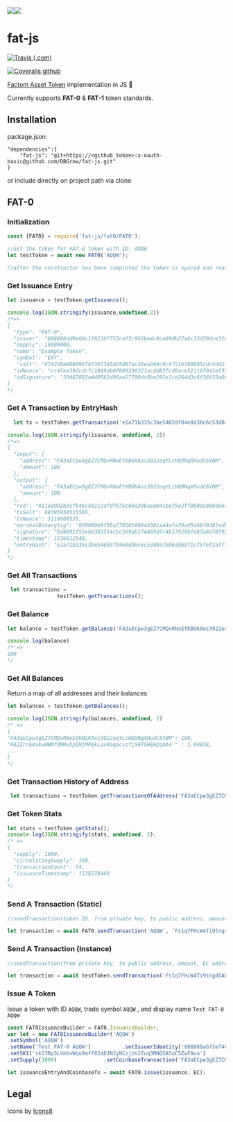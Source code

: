 ![](https://png.icons8.com/ios-glyphs/128/3498db/octahedron.png)![](https://png.icons8.com/ios/40/3498db/javascript-filled.png)

# fat-js

[![Travis (.com)](https://img.shields.io/travis/com/DBGrow/fat-js.svg?style=for-the-badge)](https://travis-ci.com/DBGrow/fat-js)

[![Coveralls github](https://img.shields.io/coveralls/github/DBGrow/fat-js.svg?style=for-the-badge)](https://coveralls.io/github/DBGrow/fat-js)

[Factom Asset Token](https://github.com/DBGrow/FAT) implementation in JS :blue_heart:

Currently supports **FAT-0** & **FAT-1** token standards.



## Installation

package.json:

```
"dependencies":{
	"fat-js": "git+https://<github_token>:x-oauth-basic@github.com/DBGrow/fat-js.git"
}
```

or include directly on project path via clone



## FAT-0

### Initialization

```javascript
const {FAT0} = require('fat-js/fat0/FAT0');

//Get the token for FAT-0 token with ID: AQQW
let testToken = await new FAT0('AQQW');

//after the constructor has been completed the token is synced and ready to go
```



### Get Issuance Entry

```javascript
let issuance = testToken.getIssuance();

console.log(JSON.stringify(issuance,undefined,2)) 
/*=>
{
  "type": "FAT-0",
  "issuer": "888888dd9e60c1f0216f753caf5c9b5be4c9ca69db27a6c33d30dce3fe5ee709",
  "supply": 10000000,
  "name": "Example Token",
  "symbol": "EXT",
   "salt": "874220a808090fb736f345dd5d67ac26eab94c9c9f51b708b05cdc4d42f65aae",
  "idNonce": "cc4fee39dcdcfc1999ab07689230321acdd83fcd0ace521107041ef354b9cfb5",
  "idSignature": "33467893a440561d96ae27798dc8be291e1ce264d3c6f36f33a0d983e745f1d87db61c77946fe57db3e185f548d51da85106dfec592383a556091dd45f384b0c"
}
*/
```



### Get A Transaction by EntryHash

```javascript
  let tx = testToken.getTransaction('e1a71b335c3be54659f84e0d36c6c53d0a7e06a960f1cf5fef3af7faac413f2f');

console.log(JSON.stringify(issuance, undefined, 2)) 
/*=>
{
  "input": {
    "address": "FA3aECpw3gEZ7CMQvRNxEtKBGKAos3922oqYLcHQ9NqXHudC6YBM",
    "amount": 100
  },
  "output": {
    "address": "FA3aECpw3gEZ7CMQvRNxEtKBGKAos3922oqYLcHQ9NqXHudC6YBM",
    "amount": 100
  },
  "rcd": "011eddd2b3cfb40c581c2afdf675c60a39baeab4cbe75e2ff8b0dc808de6a67cfe",
  "txSalt": 88395950515565,
  "txNonce": 3119868535,
  "marshalBinarySig": "020000b9f56a7701010064d381a44afa76ad5ab8f0d82adb27d6ffa031302cc3bb281c86b1b3dfabde395e64d381a44afa76ad5ab8f0d82adb27d6ffa031302cc3bb281c86b1b3dfabde395e",
  "signature": "8d4091f55eb6383514cbc569ab174469d7c4b17929bfe87a8d7879536c2eb3b1e446d0d97eb6267014da4630117c093cb0f72641b1c370351899509ed019e80c",
  "timestamp": 1536612540,
  "entryHash": "e1a71b335c3be54659f84e0d36c6c53d0a7e06a960f1cf5fef3af7faac413f2f"
}
*/
```



### Get All Transactions

```javascript
 let transactions =
                testToken.getTransactions();
```



### Get Balance

```javascript
let balance = testToken.getBalance('FA3aECpw3gEZ7CMQvRNxEtKBGKAos3922oqYLcHQ9NqXHudC6YBM');

console.log(balance) 
/* =>
100
*/
```



### Get All Balances

Return a map of all addresses and their balances

```javascript
let balances = testToken.getBalances();

console.log(JSON.stringify(balances, undefined, 2) 
/* =>
{
"FA3aECpw3gEZ7CMQvRNxEtKBGKAos3922oqYLcHQ9NqXHudC6YBM": 100,
"FA2ZrcG8xkwWWNfdMRw5pGNjMPEkLaxRGqacvzfLS6TGHEHZqAA4 " : 1.00938,
...
}
*/
```



### Get Transaction History of Address

```javascript
 let transactions = testToken.getTransactionsOfAddress('FA3aECpw3gEZ7CMQvRNxEtKBGKAos3922oqYLcHQ9NqXHudC6YBM');
```



### Get Token Stats

```javascript
let stats = testToken.getStats();
console.log(JSON.stringify(stats, undefined, 2); 
/* =>
{
  "supply": 1000,
  "circulatingSupply": 100,
  "transactionCount": 54,
  "issuanceTimestamp": 1536278460
}
*/
```



### Send A Transaction (Static)

```javascript
//sendTransaction(token ID, from private key, to public address, amount, EC address)

let transaction = await FAT0.sendTransaction('AQQW', 'Fs1q7FHcW4Ti9tngdGAbA3CxMjhyXtNyB1BSdc8uR46jVUVCWtbJ', 'FA3aECpw3gEZ7CMQvRNxEtKBGKAos3922oqYLcHQ9NqXHudC6YBM', 100, 'Es3k4L7La1g7CY5zVLer21H3JFkXgCBCBx8eSM2q9hLbevbuoL6a');
```



### Send A Transaction (Instance)

```javascript
//sendTransaction(from private key, to public address, amount, EC address)

let transaction = await testToken.sendTransaction('Fs1q7FHcW4Ti9tngdGAbA3CxMjhyXtNyB1BSdc8uR46jVUVCWtbJ', 'FA3aECpw3gEZ7CMQvRNxEtKBGKAos3922oqYLcHQ9NqXHudC6YBM', 100, 'Es3k4L7La1g7CY5zVLer21H3JFkXgCBCBx8eSM2q9hLbevbuoL6a');
```



### Issue A Token

Issue a token with ID `AQQW`, trade symbol `AQQW` , and display name `Test FAT-0 AQQW`

```javascript
const FAT0IssuanceBuilder = FAT0.IssuanceBuilder;
var let = new FAT0IssuanceBuilder('AQQW')
.setSymbol('AQQW')
.setName('Test FAT-0 AQQW')          .setIssuerIdentity('888888ab72e748840d82c39213c969a11ca6cb026f1d3da39fd82b95b3c1fced')
.setSK1('sk13Rp3LVmVvWqo8mff82aDJN2yNCzjUs2Zuq3MNQSA5oC5ZwFAuu')
.setSupply(1000)               .setCoinbaseTransaction('FA3aECpw3gEZ7CMQvRNxEtKBGKAos3922oqYLcHQ9NqXHudC6YBM', 100) //send 100 tokens to a public factoid address

let issuanceEntryAndCoinbaseTx = await FAT0.issue(issuance, EC);
```



## Legal

Icons by [Icons8](https://icons8.com)
